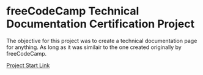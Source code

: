 # freeCodeCamp Technical Documentation Certification Project

The objective for this project was to create a technical documentation page for anything. As long as it was similair to the one created originally by freeCodeCamp.

[Project Start Link](https://www.freecodecamp.org/learn/2022/responsive-web-design/build-a-technical-documentation-page-project/build-a-technical-documentation-page)
